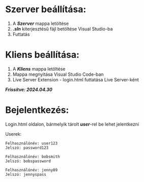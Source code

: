 # **Szerver beállítása:**

1. A ***Szerver*** mappa letöltése
2. ***.sln*** kiterjesztésű fájl betöltése Visual Studio-ba
3. Futtatás

# **Kliens beállítása:**

1. A ***Kliens*** mappa letöltése
2. Mappa megnyitása Visual Studio Code-ban
3. Live Server Extension - login.html  futtatása Live Server-ként

***Frissítve: 2024.04.30***

# **Bejelentkezés:**
Login.html oldalon, bármelyik tárolt ***user***-rel be lehet jelentkezni

Userek:

```
Felhasználónév: user123
Jelszó: password123
```
```
Felhasználónév: bobsmith
Jelszó: bobspassword
```
```
Felhasználónév: jenny89
Jelszó: jennyspass
```

